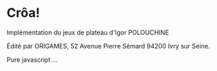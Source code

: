 # Crôa!

Implémentation du jeux de plateau d'Igor POLOUCHINE

Édité par ORIGAMES, 52 Avenue Pierre Sémard 94200 Ivry sur Seine.

Pure javascript
...
